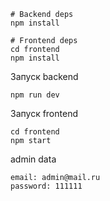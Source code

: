 ```
# Backend deps
npm install

# Frontend deps
cd frontend
npm install
```
Запуск backend

```
npm run dev
```

Запуск frontend
```
cd frontend
npm start
```

admin data 
```
email: admin@mail.ru
password: 111111
```
